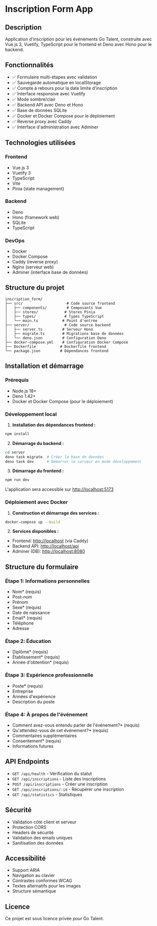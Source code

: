 # Inscription Form App

## Description

Application d'inscription pour les événements Go Talent, construite avec Vue.js 3, Vuetify, TypeScript pour le frontend et Deno avec Hono pour le backend.

## Fonctionnalités

- ✅ Formulaire multi-étapes avec validation
- ✅ Sauvegarde automatique en localStorage
- ✅ Compte à rebours pour la date limite d'inscription
- ✅ Interface responsive avec Vuetify
- ✅ Mode sombre/clair
- ✅ Backend API avec Deno et Hono
- ✅ Base de données SQLite
- ✅ Docker et Docker Compose pour le déploiement
- ✅ Reverse proxy avec Caddy
- ✅ Interface d'administration avec Adminer

## Technologies utilisées

### Frontend

- Vue.js 3
- Vuetify 3
- TypeScript
- Vite
- Pinia (state management)

### Backend

- Deno
- Hono (framework web)
- SQLite
- TypeScript

### DevOps

- Docker
- Docker Compose
- Caddy (reverse proxy)
- Nginx (serveur web)
- Adminer (interface base de données)

## Structure du projet

```
inscription_form/
├── src/                    # Code source frontend
│   ├── components/         # Composants Vue
│   ├── stores/            # Stores Pinia
│   ├── types/             # Types TypeScript
│   └── main.ts           # Point d'entrée
├── server/                # Code source backend
│   ├── server.ts         # Serveur Hono
│   ├── migrate.ts        # Migrations base de données
│   └── deno.json         # Configuration Deno
├── docker-compose.yml    # Configuration Docker Compose
├── Dockerfile           # Dockerfile frontend
└── package.json         # Dépendances frontend
```

## Installation et démarrage

### Prérequis

- Node.js 18+
- Deno 1.42+
- Docker et Docker Compose (pour le déploiement)

### Développement local

1. **Installation des dépendances frontend :**

```bash
npm install
```

2. **Démarrage du backend :**

```bash
cd server
deno task migrate  # Créer la base de données
deno task dev      # Démarrer le serveur en mode développement
```

3. **Démarrage du frontend :**

```bash
npm run dev
```

L'application sera accessible sur <http://localhost:5173>

### Déploiement avec Docker

1. **Construction et démarrage des services :**

```bash
docker-compose up --build
```

2. **Services disponibles :**

- Frontend: <http://localhost> (via Caddy)
- Backend API: <http://localhost/api>
- Adminer (DB): <http://localhost:8080>

## Structure du formulaire

### Étape 1: Informations personnelles

- Nom* (requis)
- Post-nom
- Prénom
- Sexe* (requis)
- Date de naissance
- Email* (requis)
- Téléphone
- Adresse

### Étape 2: Éducation

- Diplôme* (requis)
- Établissement* (requis)
- Année d'obtention* (requis)

### Étape 3: Expérience professionnelle

- Poste* (requis)
- Entreprise
- Années d'expérience
- Description du poste

### Étape 4: À propos de l'événement

- Comment avez-vous entendu parler de l'événement?* (requis)
- Qu'attendez-vous de cet événement?* (requis)
- Commentaires supplémentaires
- Consentement* (requis)
- Informations futures

## API Endpoints

- `GET /api/health` - Vérification du statut
- `GET /api/inscriptions` - Liste des inscriptions
- `POST /api/inscriptions` - Créer une inscription
- `GET /api/inscriptions/:id` - Récupérer une inscription
- `GET /api/statistics` - Statistiques

## Sécurité

- Validation côté client et serveur
- Protection CORS
- Headers de sécurité
- Validation des emails uniques
- Sanitisation des données

## Accessibilité

- Support ARIA
- Navigation au clavier
- Contrastes conformes WCAG
- Textes alternatifs pour les images
- Structure sémantique

## Licence

Ce projet est sous licence privée pour Go Talent.
